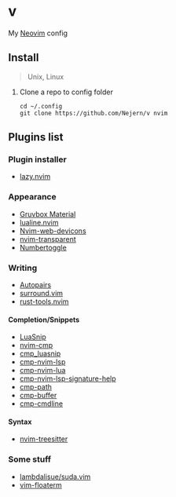 # v

My [Neovim](https://neovim.io/) config

## Install

> Unix, Linux

1. Clone a repo to config folder

	```
	cd ~/.config
	git clone https://github.com/Nejern/v nvim
	```

## Plugins list

### Plugin installer

- [lazy.nvim](https://github.com/folke/lazy.nvim)

### Appearance

- [Gruvbox Material](https://github.com/sainnhe/gruvbox-material)
- [lualine.nvim](https://github.com/nvim-lualine/lualine.nvim)
- [Nvim-web-devicons](kyazdani42/nvim-web-devicons)
- [nvim-transparent](https://github.com/xiyaowong/transparent.nvim)
- [Numbertoggle](https://github.com/jeffkreeftmeijer/vim-numbertoggle)


### Writing

- [Autopairs](https://github.com/windwp/nvim-autopairs)
- [surround.vim](https://github.com/tpope/vim-surround)
- [rust-tools.nvim](https://github/simrat39/rust-tools.nvim)

#### Completion/Snippets

- [LuaSnip](https://github.com/L3MON4D3/LuaSnip)
- [nvim-cmp](https://github.com/hrsh7th/nvim-cmp)
- [cmp_luasnip](https://github.com/saadparwaiz1/cmp_luasnip)
- [cmp-nvim-lsp](https://github.com/hrsh7th/cmp-nvim-lsp)
- [cmp-nvim-lua](https://github.com/hrsh7th/cmp-nvim-lua)
- [cmp-nvim-lsp-signature-help](https://github.com/hrsh7th/cmp-nvim-lsp-signature-help)
- [cmp-path](https://github.com/hrsh7th/cmp-path)
- [cmp-buffer](https://github.com/hrsh7th/cmp-buffer)
- [cmp-cmdline](https://github.com/hrsh7th/cmp-cmdline)

#### Syntax

- [nvim-treesitter](https://github.com/nvim-treesitter/nvim-treesitter)

### Some stuff

- [lambdalisue/suda.vim](https://github.com/lambdalisue/suda.vim)
- [vim-floaterm](https://github.com/voldikss/vim-floaterm)
